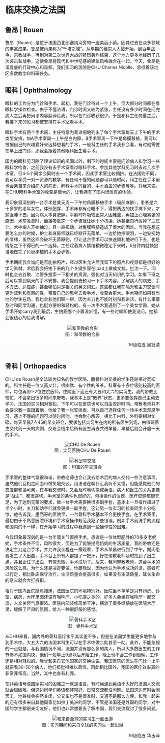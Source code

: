 # 临床交换之法国

## 鲁昂 | Rouen

鲁昂（Rouen）是位于法国西北部塞纳河旁的一座美丽小镇。因其过去在众多领域的丰富成果，鲁昂被雨果称为“千塔之城”。从早期的维京人入侵开始，到百年战争，宗教战争，再到对第二次世界大战的猛烈轰炸结束，这个地方更多地经历了几次袭击和战争，这使鲁昂将现代和中世纪感的建筑风格融合在一起。今天，鲁昂是诺曼底的行政中心和首都。我们实习的医院是CHU Charles Nicolle，承担着该地区多数教学和科研任务。

## 眼科 | Ophthalmology

眼科的工作分为门诊和手术。起初，我在门诊待过一个上午，但大部分时间都在看眼科学操作检查。由于不懂法语，门诊时间又较为紧张，主任没有多少时间在问完病人之后再把问诊内容翻译给我，所以在门诊收获很少。于是和科主任商量之后，我接下来的见习都被安排在手术室看手术。

眼科手术有两个手术间，主任特意为我详细地列出了每个手术室每天上下午的手术类型安排，如A手术室周一上午是白内障，B手术室周一下午是角膜移植。我可以根据自己的兴趣爱好来选择想看的手术，一般科主任的手术我都会看，有时他需要在早上出门诊，那我会跟着其他眼科医生看手术。

国内的眼科见习除了理论知识的巩固以外，剩下的时间主要是问诊病人和学习一些眼科学检查，之前我没有去手术室看过眼科手术。参加其他学科见习时去过几次手术室，但4-5个同学会同时去一个手术间，因此手术室比较拥挤。在法国则不同，我可以享受一对一资源的教学，有任何不懂的问题都可以随时问，科主任在手术前也会亲自来介绍病人的病史，解释手术的目的，手术涵盖的步骤等等。对我来说，在CHU眼科手术室的收获是很大的，让我拥有了国内很难有的体验。

我印象最深刻的一台手术是某天周一下午的角膜移植手术（局部麻醉），患者是六十多岁的老年女性，体形肥胖，手术床都有点睡不下，得把两边的扶手摊下来，才勉强睡下去。因为病人本身肥胖，平躺时呼吸较正常人困难些，再加上心理紧张的原因，术前准备时，面罩吸氧这一个步骤就让她十分抗拒，她甚至自行拔掉了血压计。术中病人开始抽泣，且一直扭动，对角膜移植造成了很大的困难。当我在想这要怎么办的时候，护士和麻醉师就已经掀开无菌单，一边给她擦眼泪，一边安抚她的情绪，虽然这样会破坏无菌原则，但让这台手术可以快速顺利地进行下去，也是情急之下不得已的一个选择。主任趁着病人情绪稍微稳定下来时，5分钟内就快狠准地做完了角膜移植的手术台步骤。

手术期间我会询问是否能拍照片，经过医生允许后我留下的照片和视频都是很好的学习素材。术后我会把拍下来的几个关键步骤在ipad上做成文档，批注一下。同时也会去谷歌、油管多搜索一下相关的资源，强化对当天知识的学习。如果下班之后可以拿到隔天的手术安排，我会提前去预习一下手术内容，了解病人的病史、手术方法、适应症，甚至哪怕只是相关的英文词汇。这些都让我在隔天和主刀交谈时更为流利和有目的性，带着自己的思考去看手术，收获会更大。手术期间如果有当地的学生在场，我也会和他们聊一聊，因为主刀也不能时刻和我讲话，有什么事情及时和同学沟通，也挺方便的和轻松的。有一次手术我遇到了一个美女学霸，她从手术开始carry我到最后，生怕我哪个步骤没听懂，有一些时候即使我没问，她都会很热心的给我讲解。

<p align="center">
<img src="https://gitee.com/xunlutzp/xunlutzp/raw/master/Image/Ch8_2-3_1.webp" alt="和带教的合影">
<br/>图：和带教的合影
</p>
<p align="right">16级临五 吴钰清</p>

----

## 骨科 | Orthopaedics

CHU de Rouen是全法较为知名的教学医院，而骨科对交换的学生还是相对宽松的。科主任是一位又高又壮，很幽默、有个性的爷爷。科室有十多位级别较高的医师，每位再带1-2位住院医师，住院医下面还有大五和大六的实习生。我的带教比较忙，不会拿出很多时间来带教，我基本上是“散养”状态，更多要依靠自己主动去学习。法国的实习相对宽松，下午可以在医院也可以自由安排时间。带教老师并不会要求我一直跟着他，他给了我一张安排表，可以自己选择任何一场手术去观摩学习，遇上不懂的问题可以随时问他，也会耐心解答。相比于内科，外科要相对忙碌，每天早晨7点45的早交班会，要求包括实习生在内的所有医生到场，由值班医生交代前一天的病例，交班会结束后所有医生再去共进早餐，早餐后就会开启一天的手术。

<p align="center">
<img src="https://gitee.com/xunlutzp/xunlutzp/raw/master/Image/Ch8_2-3_2.jpeg" alt="CHU De Rouen">
<br/>图：实习医院CHU De Rouen
</p>
<p align="center">
<img src="https://gitee.com/xunlutzp/xunlutzp/raw/master/Image/Ch8_2-3_3.jpeg" alt="科室早交班">
<br/>图：科室的早交班会
</p>

手术室的整体气氛很和谐，带教老师也会让我去给术后的病人交代一些注意事项。虽然他们互相之间面带微笑地交谈，用法语在聊什么我听不太懂，但能感觉他们的态度都和蔼可亲，在与我交流时，又会及时地切换成英语。病人和医生的关系更像是“战友”，都很亲切。手术室的条件也很好的，包括操作的仪器、医疗资源都很充足，为了达到无菌的要求，做一台手术需要换很多副手套，基本上一旦操作超过了半个小时，主刀和助手们就会更换一副手套，这让另一位实习的拉美同学十分吃惊，他告诉我，墨西哥的医院里，一台骨科手术基本不会更换手套。在手术室里，最初由于不熟悉医院环境和手术室操作规范我犯了些错误。例如手术前洗手的流程和国内的不一样，在开始学习的过程中我遇到一些操作性的困难。

令我印象最深刻的是一台半髋关节置换手术，患者是一位体型肥胖的70多岁老奶奶，手术条件不佳，风险很大，但是为了能够提高奶奶的生活质量，我的带教还是决定主刀这台手术，并允许我全程在一旁观摩，手术从早晨进行到了中午，期间患者发生了大出血，手术台上所有人都捏了一把汗，好在带教老师及时找到了出血点，并且止住了出血，有惊无险，手术成功了。后来，我问带教老师，这台手术的风险这么高，为什么还是决定要做，他跟我说，因为他认为手术成功的话，患者可以行走，相比卧床保守治疗，生活质量会提高很多，如果没有生活质量，延长生命的意义就会大打折扣。

相对于国内医院摩肩接踵，法国医院的环境特别好。医院里不单单是只有药房、诊室、病房，大厅里面还设有咖啡厅、小吃店之类的，好多人会坐在咖啡厅一起交流，人文关怀气息很浓。医院内部装修简单干净，摆放了很多绿植放在医院大厅里，缓解了严肃的氛围，给人一种很舒服的感觉。

<p align="center">
<img src="https://gitee.com/xunlutzp/xunlutzp/raw/master/Image/Ch8_2-3_4.jpeg" alt="骨科手术室">
<br/>图：骨科手术室
</p>

从CHU来看，国内外的骨科医疗水平其实差不多，但是在法国学生能更多地参与到手术中。大五大六的法国本科生可以在手术中做二助甚至一助。此外，不能忽视的一点就是，与我国情况不同，法国并没有那么多的病人，所以大多数医生的工作节奏不如国内快，他们一般早上9点以后开始工作，晚上也不会工作到很晚，工作还是相对轻松的。我曾和来自其他国家的交换生说，我国医院的医生在门诊一上午就要看30-50个病人，他们都觉得难以置信。因此相比国外，我国的医疗效率真的非常非常高。当然，其中也各有利弊。

在非英语母语国家实习的困难之一就是语言，有时候遇到英语不太好的法国人交流就会很困难，但这边同学们英语都非常好，日常交流都没问题。法国这边有时会闹罢工，地铁线会突然关闭，公交车也不是很准时，交通不是那么方便。和我一起来的还有很多来自其他国家比如拉丁美洲的同学，不管是法国还是外国的同学，对中国的学生都很亲切友好，他们也非常想要去了解中国，我们交流探讨了很多问题。

<p align="center">
<img src="https://gitee.com/xunlutzp/xunlutzp/raw/master/Image/Ch8_2-3_5.jpeg" alt="和来自全球的实习生一起出游">
<br/>图：实习期间和来自全球的实习生一起出游
</p>
<p align="right">16级临五 华玉泽</p>